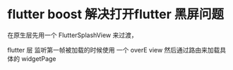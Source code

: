 # flutter boost 解决打开flutter 黑屏问题

在原生层先用一个 FlutterSplashView 来过渡，

flutter 层 监听第一帧被加载的时候使用 一个 overE view 然后通过路由来加载具体的 widgetPage
